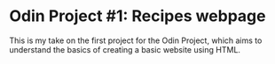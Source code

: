 # Odin Project #1: Recipes webpage
This is my take on the first project for the Odin Project, which aims to understand the basics of creating a basic website using HTML.
